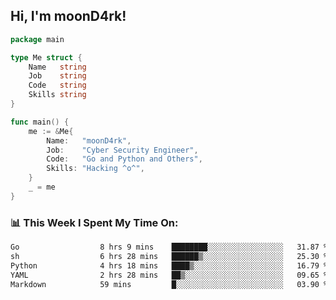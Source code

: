<h2> Hi, I'm moonD4rk!</h2>

```go
package main

type Me struct {
	Name   string
	Job    string
	Code   string
	Skills string
}

func main() {
	me := &Me{
		Name:   "moonD4rk",
		Job:    "Cyber Security Engineer",
		Code:   "Go and Python and Others",
		Skills: "Hacking ^o^",
	}
	_ = me
}
```

<h3>📊 This Week I Spent My Time On:</h3>
<!-- <img align='right' src="https://github-readme-stats.vercel.app/api?username=moond4rk&show_icons=true&theme=radical", width="300" height="150"> -->

<!--START_SECTION:waka-->

```txt
Go                  8 hrs 9 mins    ████████░░░░░░░░░░░░░░░░░   31.87 %
sh                  6 hrs 28 mins   ██████▒░░░░░░░░░░░░░░░░░░   25.30 %
Python              4 hrs 18 mins   ████▒░░░░░░░░░░░░░░░░░░░░   16.79 %
YAML                2 hrs 28 mins   ██▒░░░░░░░░░░░░░░░░░░░░░░   09.65 %
Markdown            59 mins         █░░░░░░░░░░░░░░░░░░░░░░░░   03.90 %
```

<!--END_SECTION:waka-->

